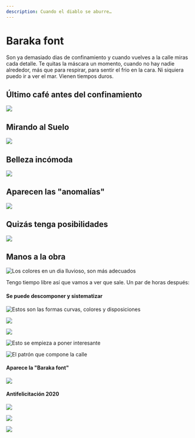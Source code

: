 ```yaml
---
description: Cuando el diablo se aburre…
---
```


# Baraka font

Son ya demasiado dias de confinamiento y cuando vuelves a la calle miras cada detalle. Te quitas la máscara un momento, cuando no hay nadie alrededor, más que para respirar, para sentir el frio en la cara. Ni siquiera puedo ir a ver el mar. Vienen tiempos duros.

## Último café antes del confinamiento

![](../.gitbook/assets/_mg_4950.jpg)

## Mirando al Suelo

![](../.gitbook/assets/_mg_4908.jpg)

## Belleza incómoda

![](../.gitbook/assets/_mg_4931%20%281%29.jpg)

## Aparecen las "anomalías"

![](../.gitbook/assets/_mg_4920%20%281%29.jpg)

##  Quizás tenga posibilidades

![](../.gitbook/assets/_mg_4949.jpg)

## Manos a la obra

![Los colores en un dia lluvioso, son m&#xE1;s adecuados](../.gitbook/assets/fotos-con-el-movil.png)

Tengo tiempo libre así que vamos a ver que sale. Un par de horas después:

#### Se puede descomponer y sistematizar

![Estos son las formas curvas, colores y disposiciones](../.gitbook/assets/formas-curvas.png)

![](../.gitbook/assets/formas-rectas.png)

![](../.gitbook/assets/colores.png)

![Esto se empieza a poner interesante](../.gitbook/assets/formas-complejas.png)

![El patr&#xF3;n que compone la calle](../.gitbook/assets/calle.png)

#### Aparece la "Baraka font"

![](../.gitbook/assets/baraka.png)



#### Antifelicitación 2020

![](../.gitbook/assets/fuck2020.png)

![](../.gitbook/assets/pikutara2020.png)

![](../.gitbook/assets/puto2020%20%285%29.png)

